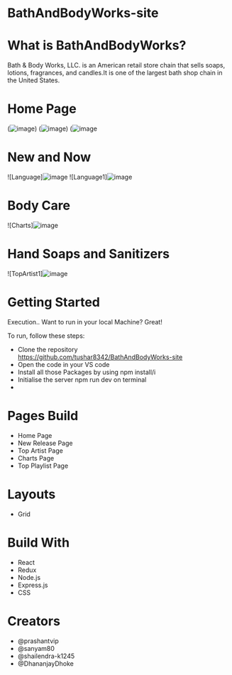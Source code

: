 # BathAndBodyWorks-site

# What is BathAndBodyWorks?
Bath & Body Works, LLC. is an American retail store chain that sells soaps, lotions, fragrances, and candles.It is one of the largest bath shop chain in the United States.

# Home Page

(![image](https://github.com/shailendra-k1245/BathAndBodyWorks-site/assets/91621557/38c1797f-ca6c-4086-9a6b-addc10f321fd))
(![image](https://github.com/shailendra-k1245/BathAndBodyWorks-site/assets/91621557/a2eef37b-7ee7-4f31-8403-4de567c5bc87))
(![image](https://github.com/shailendra-k1245/BathAndBodyWorks-site/assets/91621557/7a1680a0-54f8-4a69-93a8-520f22cfd468)


# New and Now
![Language]![image](https://github.com/shailendra-k1245/BathAndBodyWorks-site/assets/91621557/c45406a1-94bf-4f43-8213-50d32c11b4b4)
![Language1]![image](https://github.com/shailendra-k1245/BathAndBodyWorks-site/assets/91621557/a15bf1b0-d4c5-4520-afb9-b4b77cdc068a)


# Body Care
![Charts]![image](https://github.com/shailendra-k1245/BathAndBodyWorks-site/assets/91621557/0b86c242-ccc4-40f0-8846-c8a0c48aad6c)


# Hand Soaps and Sanitizers
![TopArtist1]![image](https://github.com/shailendra-k1245/BathAndBodyWorks-site/assets/91621557/d0a09809-dd24-4cf1-9afb-4be497a88a81)

# Getting Started
Execution..
Want to run in your local Machine? Great!

To run, follow these steps:

- Clone the repository https://github.com/tushar8342/BathAndBodyWorks-site
- Open the code in your VS code
- Install all those Packages by using npm install/i
- Initialise the server npm run dev on terminal
- 

# Pages Build
- Home Page
- New Release Page
- Top Artist Page
- Charts Page
- Top Playlist Page

# Layouts
- Grid

# Build With
- React
- Redux
- Node.js
- Express.js
- CSS

# Creators
- @prashantvip
- @sanyam80
- @shailendra-k1245
- @DhananjayDhoke
